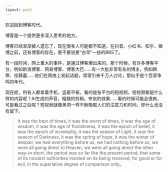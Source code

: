 ```yaml
---
layout: post
---
```


欢迎回到博客时代。

博客是一个提供更多深入思考的地方。

博客已经渐渐被人遗忘了，现在很多人可能都不知道，在抖音、小红书、知乎、微博之前，还有博客的存在，更不要说更“古早”一些的BBS了。

有一段时间，网上重大的事件，是通过博客爆出来的。那个时候，有许多博客平台，例如新浪博客、网易博客、博客大巴……有一大批非常有名的博主，例如韩寒、徐静蕾……他们在网络上发起话题，常常引来千万人讨论，那似乎是个百家争鸣的年代。

现在呢，所有人都拿着手机、竖着平板，看的是各平台的短视频。短视频都是什么样的内容呢？AI生成的声音，粗糙的剪辑，夸张的效果……看的时候可能会很爽，可是看过之后呢？短视频就像黑洞一样不断吸取人们的注意力和时间，却什么也没有留下。


>It was the best of times, it was the worst of times, it was the age of wisdom, it was the age of foolishness, it was the epoch of belief, it was the epoch of incredulity, it was the season of Light, it was the season of Darkness, it was the spring of hope, it was the winter of despair, we had everything before us, we had nothing before us, we were all going direct to Heaven, we were all going direct the other way–in short, the period was so far like the present period, that some of its noisiest authorities insisted on its being received, for good or for evil, in the superlative degree of comparison only。
